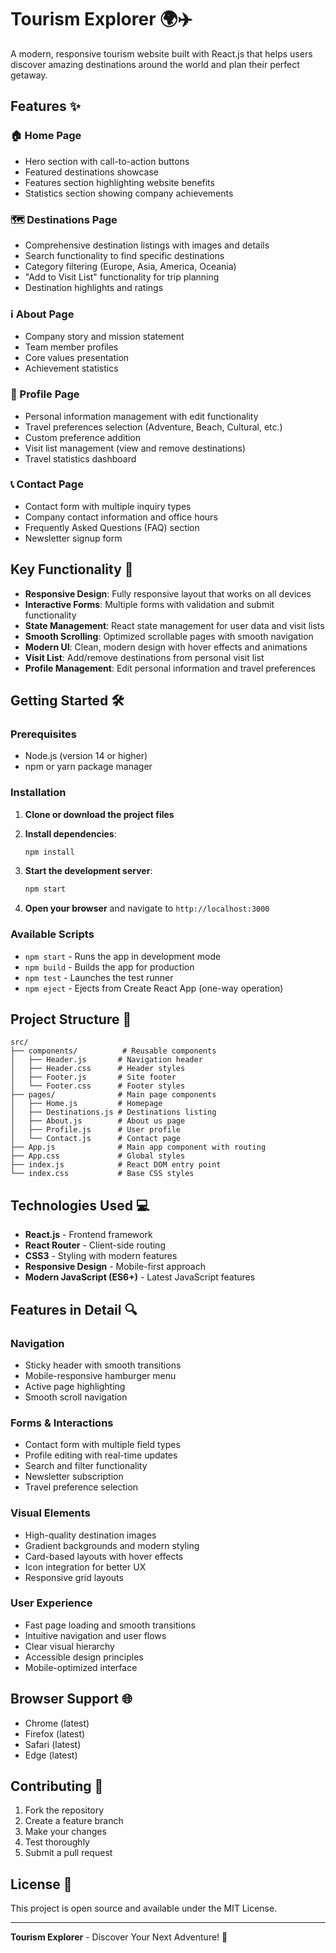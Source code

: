 # Tourism Explorer 🌍✈️

A modern, responsive tourism website built with React.js that helps users discover amazing destinations around the world and plan their perfect getaway.

## Features ✨

### 🏠 Home Page
- Hero section with call-to-action buttons
- Featured destinations showcase
- Features section highlighting website benefits
- Statistics section showing company achievements

### 🗺️ Destinations Page
- Comprehensive destination listings with images and details
- Search functionality to find specific destinations
- Category filtering (Europe, Asia, America, Oceania)
- "Add to Visit List" functionality for trip planning
- Destination highlights and ratings

### ℹ️ About Page
- Company story and mission statement
- Team member profiles
- Core values presentation
- Achievement statistics

### 👤 Profile Page
- Personal information management with edit functionality
- Travel preferences selection (Adventure, Beach, Cultural, etc.)
- Custom preference addition
- Visit list management (view and remove destinations)
- Travel statistics dashboard

### 📞 Contact Page
- Contact form with multiple inquiry types
- Company contact information and office hours
- Frequently Asked Questions (FAQ) section
- Newsletter signup form

## Key Functionality 🚀

- **Responsive Design**: Fully responsive layout that works on all devices
- **Interactive Forms**: Multiple forms with validation and submit functionality
- **State Management**: React state management for user data and visit lists
- **Smooth Scrolling**: Optimized scrollable pages with smooth navigation
- **Modern UI**: Clean, modern design with hover effects and animations
- **Visit List**: Add/remove destinations from personal visit list
- **Profile Management**: Edit personal information and travel preferences

## Getting Started 🛠️

### Prerequisites
- Node.js (version 14 or higher)
- npm or yarn package manager

### Installation

1. **Clone or download the project files**

2. **Install dependencies**:
   ```bash
   npm install
   ```

3. **Start the development server**:
   ```bash
   npm start
   ```

4. **Open your browser** and navigate to `http://localhost:3000`

### Available Scripts

- `npm start` - Runs the app in development mode
- `npm build` - Builds the app for production
- `npm test` - Launches the test runner
- `npm eject` - Ejects from Create React App (one-way operation)

## Project Structure 📁

```
src/
├── components/          # Reusable components
│   ├── Header.js       # Navigation header
│   ├── Header.css      # Header styles
│   ├── Footer.js       # Site footer
│   └── Footer.css      # Footer styles
├── pages/              # Main page components
│   ├── Home.js         # Homepage
│   ├── Destinations.js # Destinations listing
│   ├── About.js        # About us page
│   ├── Profile.js      # User profile
│   └── Contact.js      # Contact page
├── App.js              # Main app component with routing
├── App.css             # Global styles
├── index.js            # React DOM entry point
└── index.css           # Base CSS styles
```

## Technologies Used 💻

- **React.js** - Frontend framework
- **React Router** - Client-side routing
- **CSS3** - Styling with modern features
- **Responsive Design** - Mobile-first approach
- **Modern JavaScript (ES6+)** - Latest JavaScript features

## Features in Detail 🔍

### Navigation
- Sticky header with smooth transitions
- Mobile-responsive hamburger menu
- Active page highlighting
- Smooth scroll navigation

### Forms & Interactions
- Contact form with multiple field types
- Profile editing with real-time updates
- Search and filter functionality
- Newsletter subscription
- Travel preference selection

### Visual Elements
- High-quality destination images
- Gradient backgrounds and modern styling
- Card-based layouts with hover effects
- Icon integration for better UX
- Responsive grid layouts

### User Experience
- Fast page loading and smooth transitions
- Intuitive navigation and user flows
- Clear visual hierarchy
- Accessible design principles
- Mobile-optimized interface

## Browser Support 🌐

- Chrome (latest)
- Firefox (latest)
- Safari (latest)
- Edge (latest)

## Contributing 🤝

1. Fork the repository
2. Create a feature branch
3. Make your changes
4. Test thoroughly
5. Submit a pull request

## License 📄

This project is open source and available under the MIT License.

---

**Tourism Explorer** - Discover Your Next Adventure! 🎉
